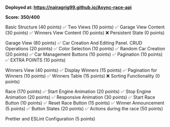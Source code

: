 
**Deployed at: https://nairagrig99.github.io/Async-race-api**

**Score: 350/400**

Basic Structure (40 points)
✅ Two Views (10 points)
✅ Garage View Content (30 points)
✅ Winners View Content (10 points)
❌ Persistent State (0 points)

Garage View (80 points)
✅ Car Creation And Editing Panel. CRUD Operations (20 points)
✅ Color Selection (10 points)
✅ Random Car Creation (20 points)
✅ Car Management Buttons (10 points)
✅ Pagination (10 points)
✅ EXTRA POINTS (10 points)

Winners View (40 points)
✅ Display Winners (15 points)
✅ Pagination for Winners (10 points)
✅ Winners Table (15 points)
❌ Sorting Functionality (0 points)

Race (170 points)
✅ Start Engine Animation (20 points)
✅ Stop Engine Animation (20 points)
✅ Responsive Animation (30 points)
✅ Start Race Button (10 points)
✅ Reset Race Button (15 points)
✅ Winner Announcement (5 points)
✅ Button States (20 points)
✅ Actions during the race (50 points)

Prettier and ESLint Configuration (5 points)

